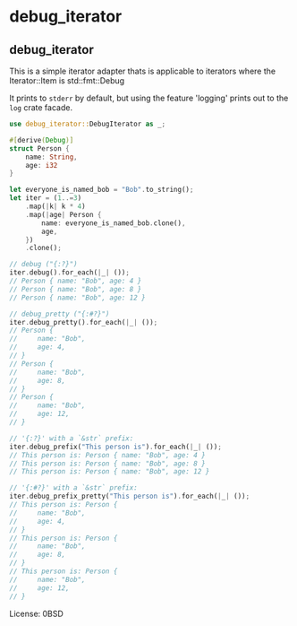 # debug_iterator

## debug_iterator
This is a simple iterator adapter thats is applicable to iterators where the Iterator::Item is std::fmt::Debug

It prints to `stderr` by default, but using the feature 'logging' prints out to the `log` crate facade.

```rust
use debug_iterator::DebugIterator as _;

#[derive(Debug)]
struct Person {
    name: String,
    age: i32
}

let everyone_is_named_bob = "Bob".to_string();
let iter = (1..=3)
    .map(|k| k * 4)
    .map(|age| Person {
        name: everyone_is_named_bob.clone(),
        age,
    })
    .clone();

// debug ("{:?}")
iter.debug().for_each(|_| ());
// Person { name: "Bob", age: 4 }
// Person { name: "Bob", age: 8 }
// Person { name: "Bob", age: 12 }

// debug_pretty ("{:#?}")
iter.debug_pretty().for_each(|_| ());
// Person {
//     name: "Bob",
//     age: 4,
// }
// Person {
//     name: "Bob",
//     age: 8,
// }
// Person {
//     name: "Bob",
//     age: 12,
// }

// '{:?}' with a `&str` prefix:
iter.debug_prefix("This person is").for_each(|_| ());
// This person is: Person { name: "Bob", age: 4 }
// This person is: Person { name: "Bob", age: 8 }
// This person is: Person { name: "Bob", age: 12 }

// '{:#?}' with a `&str` prefix:
iter.debug_prefix_pretty("This person is").for_each(|_| ());
// This person is: Person {
//     name: "Bob",
//     age: 4,
// }
// This person is: Person {
//     name: "Bob",
//     age: 8,
// }
// This person is: Person {
//     name: "Bob",
//     age: 12,
// }

```

License: 0BSD

